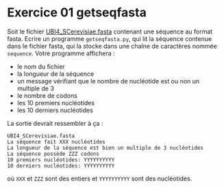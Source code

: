 # Exercice 01 getseqfasta

Soit le fichier [UBI4_SCerevisiae.fasta](UBI4_SCerevisiae.fasta) contenant une séquence au format fasta. Ecrire un programme `getseqfasta.py`, qui lit la séquence contenue dans le fichier fasta, qui la stocke dans une chaîne de caractères nommée `sequence`. Votre programme affichera :

- le nom du fichier
- la longueur de la séquence
- un message vérifiant que le nombre de nucléotide est ou non un multiple de 3
- le nombre de codons
- les 10 premiers nucléotides
- les 10 derniers nucléotides

La sortie devrait ressembler à ça :

```
UBI4_SCerevisiae.fasta
La séquence fait XXX nucléotides
La longueur de la séquence est bien un multiple de 3 nucléotides
La séquence possède ZZZ codons
10 premiers nucléotides: YYYYYYYYYY
10 derniers nucléotides: YYYYYYYYYY
```
où `XXX` et `ZZZ` sont des entiers et `YYYYYYYYYY` sont des nucléotides. 
